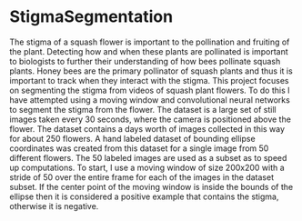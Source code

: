 # StigmaSegmentation

The stigma of a squash flower is important to the pollination and fruiting of the plant. Detecting how and when these plants are pollinated is important to biologists to further their understanding of how bees pollinate squash plants. Honey bees are the primary pollinator of squash plants and thus it is important to track when they interact with the stigma. This project focuses on segmenting the stigma from videos of squash plant flowers. 
To do this I have attempted using a moving window and convolutional neural networks to segment the stigma from the flower. The dataset is a large set of still images taken every 30 seconds, where the camera is positioned above the flower. The dataset contains a days worth of images collected in this way for about 250 flowers. A hand labeled dataset of bounding ellipse coordinates was created from this dataset for a single image from 50 different flowers. The 50 labeled images are used as a subset as to speed up computations.
To start, I use a moving window of size 200x200 with a stride of 50 over the entire frame for each of the images in the dataset subset. If the center point of the moving window is inside the bounds of the ellipse then it is considered a positive example that contains the stigma, otherwise it is negative. 
